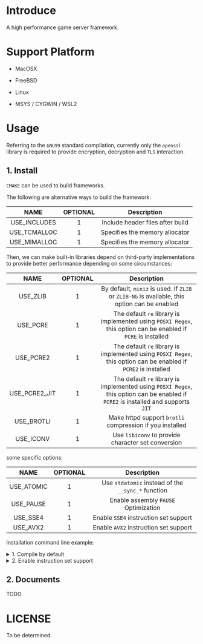 # Introduce

  A high performance game server framework.

# Support Platform

  * MacOSX

  * FreeBSD

  * Linux

  * MSYS / CYGWIN / WSL2

# Usage

  Referring to the `GNU99` standard compilation, currently only the `openssl` library is required to provide encryption, decryption and `TLS` interaction.

## 1. Install

  `CMAKE` can be used to build frameworks.

  The following are alternative ways to build the framework:

  |NAME|OPTIONAL|Description|
  |:-:|:-:|:-:|
  |USE_INCLUDES|1|Include header files after build|
  |USE_TCMALLOC|1|Specifies the memory allocator|
  |USE_MIMALLOC|1|Specifies the memory allocator|

  Then, we can make built-in libraries depend on third-party implementations to provide better performance depending on some circumstances:

  |NAME|OPTIONAL|Description|
  |:-:|:-:|:-:|
  |USE_ZLIB|1|By default, `miniz` is used. If `ZLIB` or `ZLIB-NG` is available, this option can be enabled|
  |USE_PCRE|1|The default `re` library is implemented using `POSXI Regex`, this option can be enabled if `PCRE` is installed|
  |USE_PCRE2|1|The default `re` library is implemented using `POSXI Regex`, this option can be enabled if `PCRE2` is installed|
  |USE_PCRE2_JIT|1|The default `re` library is implemented using `POSXI Regex`, this option can be enabled if `PCRE2` is installed and supports `JIT`|
  |USE_BROTLI|1|Make httpd support `brotli` compression if you installed|
  |USE_ICONV|1|Use `libiconv` to provide character set conversion|

  some specific options:

  |NAME|OPTIONAL|Description|
  |:-:|:-:|:-:|
  |USE_ATOMIC|1|Use `stdatomic` instead of the `__sync_*` function|
  |USE_PAUSE|1|Enable assembly `PAUSE` Optimization|
  |USE_SSE4|1|Enable `SSE4` instruction set support|
  |USE_AVX2|1|Enable `AVX2` instruction set support|

  Installation command line example:

  <details>

  <summary>1. Compile by default</summary>

```bash
[candy@MacBookPro:~/Documents/xrio] $ cmake -B build -DCMAKE_INSTALL_PREFIX=test
======================================
Project Name   : xrio
Author  Name   : CandyMi
Author  Email  : 869646063@qq.com
Author  Github : github.com/CandyMi
======================================
-- The C compiler identification is AppleClang 13.1.6.13160021
-- The CXX compiler identification is AppleClang 13.1.6.13160021
-- Check for working C compiler: /Library/Developer/CommandLineTools/usr/bin/cc
-- Check for working C compiler: /Library/Developer/CommandLineTools/usr/bin/cc -- works
-- Detecting C compiler ABI info
-- Detecting C compiler ABI info - done
-- Detecting C compile features
-- Detecting C compile features - done
-- Check for working CXX compiler: /Library/Developer/CommandLineTools/usr/bin/c++
-- Check for working CXX compiler: /Library/Developer/CommandLineTools/usr/bin/c++ -- works
-- Detecting CXX compiler ABI info
-- Detecting CXX compiler ABI info - done
-- Detecting CXX compile features
-- Detecting CXX compile features - done
-- Found OpenSSL: /usr/local/ssl/lib/libcrypto.a (found suitable version "1.0.2q", minimum required is "1.0.2")
-- Configuring done
-- Generating done
-- Build files have been written to: /Users/candy/Documents/xrio/build
```

  </details>


  <details>

  <summary>2. Enable instruction set support</summary>

```bash
[candy@MacBookPro:~/Documents/xrio] $ cmake -B build -DCMAKE_INSTALL_PREFIX=test -DUSE_SSE4=1 -DUSE_AVX2=1
======================================
Project Name   : xrio
Author  Name   : CandyMi
Author  Email  : 869646063@qq.com
Author  Github : github.com/CandyMi
======================================
-- The C compiler identification is AppleClang 13.1.6.13160021
-- The CXX compiler identification is AppleClang 13.1.6.13160021
-- Check for working C compiler: /Library/Developer/CommandLineTools/usr/bin/cc
-- Check for working C compiler: /Library/Developer/CommandLineTools/usr/bin/cc -- works
-- Detecting C compiler ABI info
-- Detecting C compiler ABI info - done
-- Detecting C compile features
-- Detecting C compile features - done
-- Check for working CXX compiler: /Library/Developer/CommandLineTools/usr/bin/c++
-- Check for working CXX compiler: /Library/Developer/CommandLineTools/usr/bin/c++ -- works
-- Detecting CXX compiler ABI info
-- Detecting CXX compiler ABI info - done
-- Detecting CXX compile features
-- Detecting CXX compile features - done
-- Found OpenSSL: /usr/local/ssl/lib/libcrypto.a (found suitable version "1.0.2q", minimum required is "1.0.2")
-- `xrioadmin` set `SSE` enable.
-- `xrioadmin` set `AVX` enable.
-- Configuring done
-- Generating done
-- Build files have been written to: /Users/candy/Documents/xrio/build
```

  </details>


## 2. Documents

  TODO.
  
# LICENSE 

  To be determined.
